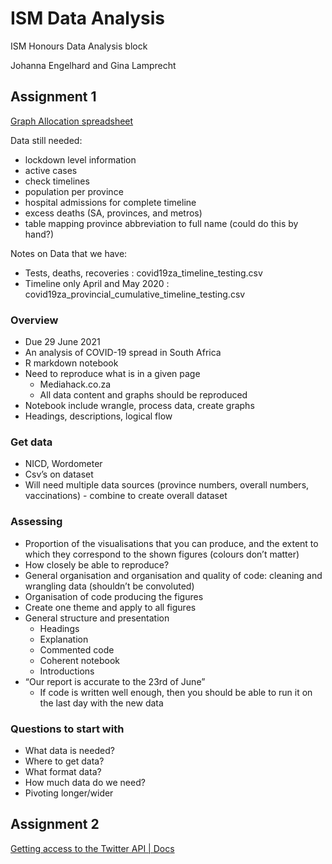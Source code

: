 # ISM Data Analysis
ISM Honours Data Analysis block

Johanna Engelhard and Gina Lamprecht

## Assignment 1

[Graph Allocation spreadsheet](https://docs.google.com/spreadsheets/d/1thUrLAOECz5pQ8OlmwxMl1a2i2PxGF3Oj1CnxEZAU8g/edit?usp=sharing)

Data still needed:

* lockdown level information
* active cases
* check timelines
* population per province
* hospital admissions for complete timeline
* excess deaths (SA, provinces, and metros)
* table mapping province abbreviation to full name (could do this by hand?)

Notes on Data that we have:

* Tests, deaths, recoveries : covid19za_timeline_testing.csv
* Timeline only April and May 2020 : covid19za_provincial_cumulative_timeline_testing.csv

### Overview
* Due 29 June 2021
* An analysis of COVID-19 spread in South Africa
* R markdown notebook
* Need to reproduce what is in a given page
    - Mediahack.co.za
    - All data content and graphs should be reproduced
* Notebook include wrangle, process data, create graphs
* Headings, descriptions, logical flow

### Get data
* NICD, Wordometer
* Csv’s on dataset
* Will need multiple data sources (province numbers, overall numbers, vaccinations) - combine to create overall dataset

### Assessing
* Proportion of the visualisations that you can produce, and the extent to which they correspond to the shown figures (colours don’t matter)
* How closely be able to reproduce?
* General organisation and organisation and quality of code: cleaning and wrangling data (shouldn’t be convoluted)
* Organisation of code producing the figures
* Create one theme and apply to all figures
* General structure and presentation
    - Headings
    - Explanation
    - Commented code
    - Coherent notebook
    - Introductions
* “Our report is accurate to the 23rd of June”
    - If code is written well enough, then you should be able to run it on the last day with the new data

### Questions to start with
* What data is needed?
* Where to get data?
* What format data?
* How much data do we need?
* Pivoting longer/wider


## Assignment 2

[Getting access to the Twitter API | Docs](https://developer.twitter.com/en/docs/twitter-api/getting-started/getting-access-to-the-twitter-api)
